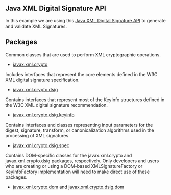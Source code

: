 ## Java XML Digital Signature API

In this example we are using this [Java XML Digital Signature API](https://docs.oracle.com/javase/8/docs/technotes/guides/security/xmldsig/XMLDigitalSignature.html) to generate and validate XML Signatures.

## Packages


Common classes that are used to perform XML cryptographic operations.

* [javax.xml.crypto](https://docs.oracle.com/javase/8/docs/api/javax/xml/crypto/package-summary.html)

 Includes interfaces that represent the core elements defined in the W3C XML digital signature specification.

* [javax.xml.crypto.dsig](https://docs.oracle.com/javase/8/docs/api/javax/xml/crypto/dsig/package-summary.html)

 Contains interfaces that represent most of the KeyInfo structures defined in the W3C XML digital signature recommendation.

* [javax.xml.crypto.dsig.keyinfo](https://docs.oracle.com/javase/8/docs/api/javax/xml/crypto/dsig/keyinfo/package-summary.html)

Contains interfaces and classes representing input parameters for the digest, signature, transform, or canonicalization algorithms used in the processing of XML signatures.

* [javax.xml.crypto.dsig.spec](https://docs.oracle.com/javase/8/docs/api/javax/xml/crypto/dsig/spec/package-summary.html)

Contains DOM-specific classes for the javax.xml.crypto and javax.xml.crypto.dsig packages, respectively. Only developers and users who are creating or using a DOM-based XMLSignatureFactory or KeyInfoFactory implementation will need to make direct use of these packages.

* [javax.xml.crypto.dom](https://docs.oracle.com/javase/8/docs/api/javax/xml/crypto/dom/package-summary.html) and [javax.xml.crypto.dsig.dom](https://docs.oracle.com/javase/8/docs/api/javax/xml/crypto/dsig/dom/package-summary.html)
